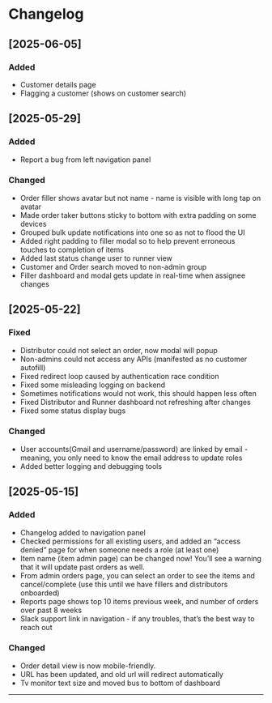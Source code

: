 # Changelog

## [2025-06-05]

### Added
- Customer details page
- Flagging a customer (shows on customer search)

## [2025-05-29]

### Added
- Report a bug from left navigation panel

### Changed
- Order filler shows avatar but not name - name is visible with long tap on avatar
- Made order taker buttons sticky to bottom with extra padding on some devices
- Grouped bulk update notifications into one so as not to flood the UI
- Added right padding to filler modal so to help prevent erroneous touches to completion of items
- Added last status change user to runner view
- Customer and Order search moved to non-admin group
- Filler dashboard and modal gets update in real-time when assignee changes


## [2025-05-22]
### Fixed
- Distributor could not select an order, now modal will popup
- Non-admins could not access any APIs (manifested as no customer autofill)
- Fixed redirect loop caused by authentication race condition
- Fixed some misleading logging on backend
- Sometimes notifications would not work, this should happen less often
- Fixed Distributor and Runner dashboard not refreshing after changes
- Fixed some status display bugs


### Changed
- User accounts(Gmail and username/password) are linked by email - meaning, you only need to know the email address to update roles
- Added better logging and debugging tools

## [2025-05-15]
### Added
- Changelog added to navigation panel
- Checked permissions for all existing users, and added an “access denied” page for when someone needs a role (at least one)
- Item name (item admin page) can be changed now! You’ll see a warning that it will update past orders as well.
- From admin orders page, you can select an order to see the items and cancel/complete (use this until we have fillers and distributors onboarded)
- Reports page shows top 10 items previous week, and number of orders over past 8 weeks
- Slack support link in navigation - if any troubles, that’s the best way to reach out


### Changed
- Order detail view is now mobile-friendly.
- URL has been updated, and old url will redirect automatically
- Tv monitor text size and moved bus to bottom of dashboard


---

